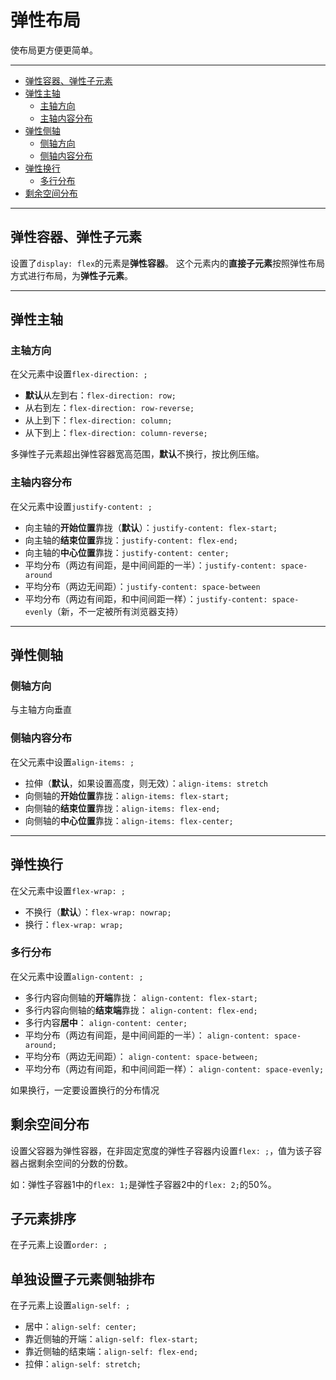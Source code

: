 # 弹性布局

使布局更方便更简单。

---

<!-- @import "[TOC]" {cmd="toc" depthFrom=2 depthTo=6 orderedList=false} -->

<!-- code_chunk_output -->

- [弹性容器、弹性子元素](#弹性容器-弹性子元素)
- [弹性主轴](#弹性主轴)
  - [主轴方向](#主轴方向)
  - [主轴内容分布](#主轴内容分布)
- [弹性侧轴](#弹性侧轴)
  - [侧轴方向](#侧轴方向)
  - [侧轴内容分布](#侧轴内容分布)
- [弹性换行](#弹性换行)
  - [多行分布](#多行分布)
- [剩余空间分布](#剩余空间分布)

<!-- /code_chunk_output -->

---

## 弹性容器、弹性子元素

设置了`display: flex`的元素是**弹性容器**。
这个元素内的**直接子元素**按照弹性布局方式进行布局，为**弹性子元素**。

---

## 弹性主轴

### 主轴方向

在父元素中设置`flex-direction: ;`

- **默认**从左到右：`flex-direction: row;`
- 从右到左：`flex-direction: row-reverse;`
- 从上到下：`flex-direction: column;`
- 从下到上：`flex-direction: column-reverse;`

多弹性子元素超出弹性容器宽高范围，**默认**不换行，按比例压缩。

### 主轴内容分布

在父元素中设置`justify-content: ;`

- 向主轴的**开始位置**靠拢（**默认**）：`justify-content: flex-start;`
- 向主轴的**结束位置**靠拢：`justify-content: flex-end;`
- 向主轴的**中心位置**靠拢：`justify-content: center;`
- 平均分布（两边有间距，是中间间距的一半）：`justify-content: space-around`
- 平均分布（两边无间距）：`justify-content: space-between`
- 平均分布（两边有间距，和中间间距一样）：`justify-content: space-evenly`（新，不一定被所有浏览器支持）

---

## 弹性侧轴

### 侧轴方向

与主轴方向垂直

### 侧轴内容分布

在父元素中设置`align-items: ;`

- 拉伸（**默认**，如果设置高度，则无效）：`align-items: stretch`
- 向侧轴的**开始位置**靠拢：`align-items: flex-start;`
- 向侧轴的**结束位置**靠拢：`align-items: flex-end;`
- 向侧轴的**中心位置**靠拢：`align-items: flex-center;`

---

## 弹性换行

在父元素中设置`flex-wrap: ;`

- 不换行（**默认**）：`flex-wrap: nowrap;`
- 换行：`flex-wrap: wrap;`

### 多行分布

在父元素中设置`align-content: ;`

- 多行内容向侧轴的**开端**靠拢： `align-content: flex-start;`
- 多行内容向侧轴的**结束端**靠拢： `align-content: flex-end;`
- 多行内容**居中**： `align-content: center;`
- 平均分布（两边有间距，是中间间距的一半）： `align-content: space-around;`
- 平均分布（两边无间距）： `align-content: space-between;`
- 平均分布（两边有间距，和中间间距一样）： `align-content: space-evenly;`

如果换行，一定要设置换行的分布情况

## 剩余空间分布

设置父容器为弹性容器，在非固定宽度的弹性子容器内设置`flex: ;`，值为该子容器占据剩余空间的分数的份数。

如：弹性子容器1中的`flex: 1;`是弹性子容器2中的`flex: 2;`的50%。

## 子元素排序

在子元素上设置`order: ;`

## 单独设置子元素侧轴排布

在子元素上设置`align-self: ;`

- 居中：`align-self: center;`
- 靠近侧轴的开端：`align-self: flex-start;`
- 靠近侧轴的结束端：`align-self: flex-end;`
- 拉伸：`align-self: stretch;`
